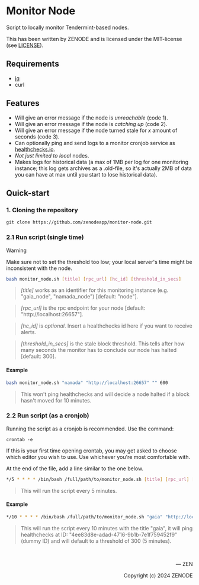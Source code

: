# Monitor Node
Script to locally monitor Tendermint-based nodes.

This has been written by ZENODE and is licensed under the MIT-license (see [LICENSE](./LICENSE)).

## Requirements
- [jq](https://jqlang.github.io/jq/download)
- curl

## Features

- Will give an error message if the node is _unreachable_ (code 1).
- Will give an error message if the node is _catching up_ (code 2).
- Will give an error message if the node turned stale for _x_ amount of seconds (code 3).
- Can optionally ping and send logs to a monitor cronjob service as [healthchecks.io](https://healthchecks.io).
- _Not just limited to local_ nodes.
- Makes logs for historical data (a max of 1MB per log for one monitoring instance; this log gets archives as a .old-file, so it's actually 2MB of data you can have at max until you start to lose historical data).

## Quick-start

### 1. Cloning the repository

```
git clone https://github.com/zenodeapp/monitor-node.git
```

### 2.1 Run script (single time)
> [!WARNING]
> Make sure not to set the threshold too low; your local server's time might be inconsistent with the node.

```sh
bash monitor_node.sh [title] [rpc_url] [hc_id] [threshold_in_secs]
```

> _[title]_ works as an identifier for this monitoring instance (e.g. "gaia_node", "namada_node") [default: "node"].

> _[rpc_url]_ is the rpc endpoint for your node [default: "http://localhost:26657"].

> _[hc_id]_ is _optional_. Insert a healthchecks id here if you want to receive alerts.

> _[threshold_in_secs]_ is the stale block threshold. This tells after how many seconds the monitor has to conclude our node has halted [default: 300].

#### Example
```sh
bash monitor_node.sh "namada" "http://localhost:26657" "" 600
```
> This won't ping healthchecks and will decide a node halted if a block hasn't moved for 10 minutes.

### 2.2 Run script (as a cronjob)

Running the script as a cronjob is recommended. Use the command:

```
crontab -e
```

If this is your first time opening crontab, you may get asked to choose which editor you wish to use. Use whichever you're most comfortable with.

At the end of the file, add a line similar to the one below.

```sh
*/5 * * * * /bin/bash /full/path/to/monitor_node.sh [title] [rpc_url] [hc_id] [interval_in_secs]
```

> This will run the script every 5 minutes.

#### Example
```sh
*/10 * * * * /bin/bash /full/path/to/monitor_node.sh "gaia" "http://localhost:26657" "4ee83d8e-adad-4716-9b1b-7e1f759552f9"
```
> This will run the script every 10 minutes with the title "gaia", it will ping healthchecks at ID: "4ee83d8e-adad-4716-9b1b-7e1f759452f9" (dummy ID) and will default to a threshold of 300 (5 minutes).

</br>

<p align="right">— ZEN</p>
<p align="right">Copyright (c) 2024 ZENODE</p>
